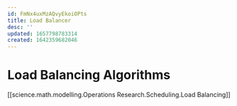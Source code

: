 ```yaml
---
id: FmNx4uxMzAQvyEkoiOPts
title: Load Balancer
desc: ''
updated: 1657798783314
created: 1642359682046
---
```



# Load Balancing Algorithms

[[science.math.modelling.Operations Research.Scheduling.Load Balancing]]
